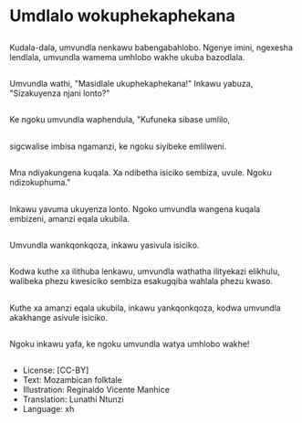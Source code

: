# Umdlalo wokuphekaphekana

##
Kudala-dala, umvundla
nenkawu
babengabahlobo.
Ngenye imini, ngexesha
lendlala, umvundla
wamema umhlobo
wakhe ukuba bazodlala.

##
Umvundla wathi,
"Masidlale
ukuphekaphekana!"
Inkawu yabuza,
"Sizakuyenza njani
lonto?"

##
Ke ngoku umvundla
waphendula, "Kufuneka
sibase umlilo,

##
sigcwalise imbisa
ngamanzi, ke ngoku
siyibeke emlilweni.

##
Mna ndiyakungena
kuqala. Xa ndibetha
isiciko sembiza, uvule.
Ngoku ndizokuphuma."

##
Inkawu yavuma
ukuyenza lonto. Ngoko
umvundla wangena
kuqala embizeni,
amanzi eqala ukubila.

##
Umvundla
wankqonkqoza, inkawu
yasivula isiciko.

##
Kodwa kuthe xa ilithuba
lenkawu, umvundla
wathatha ilityekazi
elikhulu, walibeka
phezu kwesiciko
sembiza esakugqiba
wahlala phezu kwaso.

##
Kuthe xa amanzi eqala
ukubila, inkawu
yankqonkqoza, kodwa
umvundla akakhange
asivule isiciko.

##
Ngoku inkawu yafa, ke
ngoku umvundla watya
umhlobo wakhe!

##
* License: [CC-BY]
* Text: Mozambican folktale
* Illustration: Reginaldo Vicente Manhice
* Translation: Lunathi Ntunzi
* Language: xh
